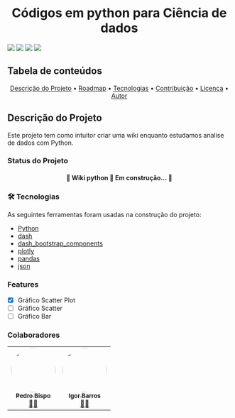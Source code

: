 <h1 align="center">Códigos em python para Ciência de dados</h1>

<div style="display: block; margin-left: auto; margin-right: auto ">
  <img src="https://img.shields.io/static/v1?label=python&message=3.9&color=#3775A9&style=for-the-badge&logo=python"/>
  <img src="https://img.shields.io/static/v1?label=pypi&message=3.9&color=#3776AB&style=for-the-badge&logo=pypi"/>
  <img src="https://img.shields.io/static/v1?label=plotly&message=3.9&color=#3F4F75&style=for-the-badge&logo=plotly"/>
  <img src="https://img.shields.io/static/v1?label=pandas&message=3.9&color=#150458&style=pandas&logo=pandas"/>
</div>

## Tabela de conteúdos
<p align="center">
 <a href="#objetivo">Descrição do Projeto</a> •
 <a href="#roadmap">Roadmap</a> • 
 <a href="#tecnologias">Tecnologias</a> • 
 <a href="#contribuicao">Contribuição</a> • 
 <a href="#licenc-a">Licença</a> • 
 <a href="#autor">Autor</a>
</p>

## Descrição do Projeto
<p>Este projeto tem como intuitor criar uma wiki enquanto estudamos analise de dados com Python.</p>

### Status do Projeto

<h4 align="center"> 
	🚧  Wiki python 🚀 Em construção...  🚧
</h4>

### 🛠 Tecnologias

As seguintes ferramentas foram usadas na construção do projeto:
- [Python](https://www.python.org/downloads/)
- [dash](https://dash.plotly.com/installation)
- [dash_bootstrap_components](https://pypi.org/project/dash-bootstrap-components/)
- [plotly](https://pypi.org/project/plotly/)
- [pandas](https://pandas.pydata.org/pandas-docs/stable/getting_started/install.html)
- [json](https://pypi.org/project/jsonlib/)

### Features

- [x] Gráfico Scatter Plot
- [ ] Gráfico Scatter
- [ ] Gráfico Bar

### Colaboradores
<table>
  <tr>
    <td align="center"><a href="#"><img style="border-radius: 50%;" src="https://github.com/Pedro746.png" width="100px;" alt=""/><br /><sub><b>Pedro Bispo</b></sub></a><br /><a href="#" title="#">👨‍🚀</a></td>
    <td align="center"><a href="#"><img style="border-radius: 50%;" src="https://github.com/IgorBarrosIB.png" width="100px;" alt=""/><br /><sub><b>Igor Barros</b></sub></a><br /><a href="#" title="#">👨‍🚀</a></td>
 </tr>
</table>

